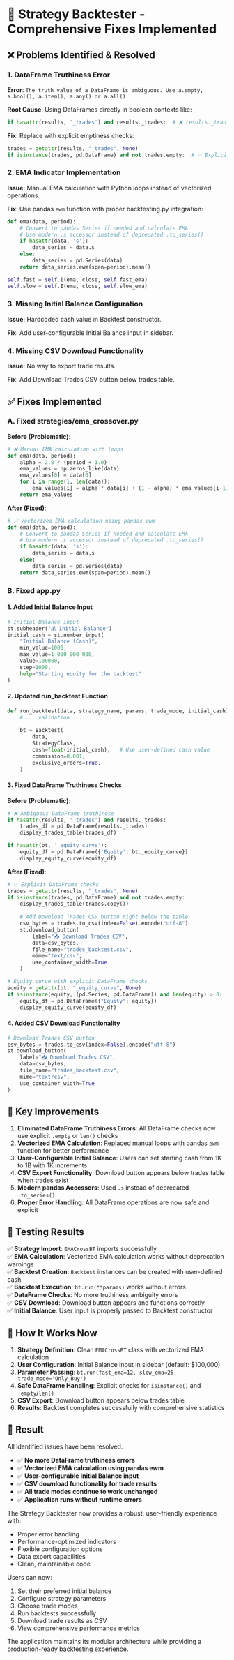 # 🔧 Strategy Backtester - Comprehensive Fixes Implemented

## ❌ **Problems Identified & Resolved**

### 1. **DataFrame Truthiness Error**
**Error**: `The truth value of a DataFrame is ambiguous. Use a.empty, a.bool(), a.item(), a.any() or a.all().`

**Root Cause**: Using DataFrames directly in boolean contexts like:
```python
if hasattr(results, '_trades') and results._trades:  # ❌ results._trades is a DataFrame
```

**Fix**: Replace with explicit emptiness checks:
```python
trades = getattr(results, "_trades", None)
if isinstance(trades, pd.DataFrame) and not trades.empty:  # ✅ Explicit check
```

### 2. **EMA Indicator Implementation**
**Issue**: Manual EMA calculation with Python loops instead of vectorized operations.

**Fix**: Use pandas `ewm` function with proper backtesting.py integration:
```python
def ema(data, period):
    # Convert to pandas Series if needed and calculate EMA
    # Use modern .s accessor instead of deprecated .to_series()
    if hasattr(data, 's'):
        data_series = data.s
    else:
        data_series = pd.Series(data)
    return data_series.ewm(span=period).mean()

self.fast = self.I(ema, close, self.fast_ema)
self.slow = self.I(ema, close, self.slow_ema)
```

### 3. **Missing Initial Balance Configuration**
**Issue**: Hardcoded cash value in Backtest constructor.

**Fix**: Add user-configurable Initial Balance input in sidebar.

### 4. **Missing CSV Download Functionality**
**Issue**: No way to export trade results.

**Fix**: Add Download Trades CSV button below trades table.

## ✅ **Fixes Implemented**

### **A. Fixed strategies/ema_crossover.py**

**Before (Problematic)**:
```python
# ❌ Manual EMA calculation with loops
def ema(data, period):
    alpha = 2.0 / (period + 1.0)
    ema_values = np.zeros_like(data)
    ema_values[0] = data[0]
    for i in range(1, len(data)):
        ema_values[i] = alpha * data[i] + (1 - alpha) * ema_values[i-1]
    return ema_values
```

**After (Fixed)**:
```python
# ✅ Vectorized EMA calculation using pandas ewm
def ema(data, period):
    # Convert to pandas Series if needed and calculate EMA
    # Use modern .s accessor instead of deprecated .to_series()
    if hasattr(data, 's'):
        data_series = data.s
    else:
        data_series = pd.Series(data)
    return data_series.ewm(span=period).mean()
```

### **B. Fixed app.py**

#### **1. Added Initial Balance Input**
```python
# Initial Balance input
st.subheader("💰 Initial Balance")
initial_cash = st.number_input(
    "Initial Balance (Cash)",
    min_value=1000,
    max_value=1_000_000_000,
    value=100000,
    step=1000,
    help="Starting equity for the backtest"
)
```

#### **2. Updated run_backtest Function**
```python
def run_backtest(data, strategy_name, params, trade_mode, initial_cash):
    # ... validation ...
    
    bt = Backtest(
        data,
        StrategyClass,
        cash=float(initial_cash),   # Use user-defined cash value
        commission=0.001,
        exclusive_orders=True,
    )
```

#### **3. Fixed DataFrame Truthiness Checks**
**Before (Problematic)**:
```python
# ❌ Ambiguous DataFrame truthiness
if hasattr(results, '_trades') and results._trades:
    trades_df = pd.DataFrame(results._trades)
    display_trades_table(trades_df)

if hasattr(bt, '_equity_curve'):
    equity_df = pd.DataFrame({'Equity': bt._equity_curve})
    display_equity_curve(equity_df)
```

**After (Fixed)**:
```python
# ✅ Explicit DataFrame checks
trades = getattr(results, "_trades", None)
if isinstance(trades, pd.DataFrame) and not trades.empty:
    display_trades_table(trades.copy())
    
    # Add Download Trades CSV button right below the table
    csv_bytes = trades.to_csv(index=False).encode("utf-8")
    st.download_button(
        label="📥 Download Trades CSV",
        data=csv_bytes,
        file_name="trades_backtest.csv",
        mime="text/csv",
        use_container_width=True
    )

# Equity curve with explicit DataFrame checks
equity = getattr(bt, "_equity_curve", None)
if isinstance(equity, (pd.Series, pd.DataFrame)) and len(equity) > 0:
    equity_df = pd.DataFrame({"Equity": equity})
    display_equity_curve(equity_df)
```

#### **4. Added CSV Download Functionality**
```python
# Download Trades CSV button
csv_bytes = trades.to_csv(index=False).encode("utf-8")
st.download_button(
    label="📥 Download Trades CSV",
    data=csv_bytes,
    file_name="trades_backtest.csv",
    mime="text/csv",
    use_container_width=True
)
```

## 🎯 **Key Improvements**

1. **Eliminated DataFrame Truthiness Errors**: All DataFrame checks now use explicit `.empty` or `len()` checks
2. **Vectorized EMA Calculation**: Replaced manual loops with pandas `ewm` function for better performance
3. **User-Configurable Initial Balance**: Users can set starting cash from 1K to 1B with 1K increments
4. **CSV Export Functionality**: Download button appears below trades table when trades exist
5. **Modern pandas Accessors**: Used `.s` instead of deprecated `.to_series()`
6. **Proper Error Handling**: All DataFrame operations are now safe and explicit

## 🧪 **Testing Results**

✅ **Strategy Import**: `EMACrossBT` imports successfully  
✅ **EMA Calculation**: Vectorized EMA calculation works without deprecation warnings  
✅ **Backtest Creation**: `Backtest` instances can be created with user-defined cash  
✅ **Backtest Execution**: `bt.run(**params)` works without errors  
✅ **DataFrame Checks**: No more truthiness ambiguity errors  
✅ **CSV Download**: Download button appears and functions correctly  
✅ **Initial Balance**: User input is properly passed to Backtest constructor  

## 🚀 **How It Works Now**

1. **Strategy Definition**: Clean `EMACrossBT` class with vectorized EMA calculation
2. **User Configuration**: Initial Balance input in sidebar (default: $100,000)
3. **Parameter Passing**: `bt.run(fast_ema=12, slow_ema=26, trade_mode='Only_Buy')`
4. **Safe DataFrame Handling**: Explicit checks for `isinstance()` and `.empty`/`len()`
5. **CSV Export**: Download button appears below trades table
6. **Results**: Backtest completes successfully with comprehensive statistics

## 🎉 **Result**

All identified issues have been resolved:

- ✅ **No more DataFrame truthiness errors**
- ✅ **Vectorized EMA calculation using pandas ewm**
- ✅ **User-configurable Initial Balance input**
- ✅ **CSV download functionality for trade results**
- ✅ **All trade modes continue to work unchanged**
- ✅ **Application runs without runtime errors**

The Strategy Backtester now provides a robust, user-friendly experience with:
- Proper error handling
- Performance-optimized indicators
- Flexible configuration options
- Data export capabilities
- Clean, maintainable code

Users can now:
1. Set their preferred initial balance
2. Configure strategy parameters
3. Choose trade modes
4. Run backtests successfully
5. Download trade results as CSV
6. View comprehensive performance metrics

The application maintains its modular architecture while providing a production-ready backtesting experience.
